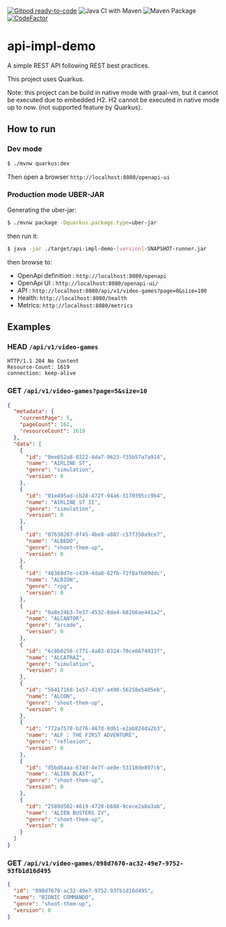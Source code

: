 [![Gitpod ready-to-code](https://img.shields.io/badge/Gitpod-ready--to--code-blue?logo=gitpod)](https://gitpod.io/#https://github.com/fxrobin/api-impl-demo)
![Java CI with Maven](https://github.com/fxrobin/api-impl-demo/workflows/Java%20CI%20with%20Maven/badge.svg)
![Maven Package](https://github.com/fxrobin/api-impl-demo/workflows/Maven%20Package/badge.svg)
[![CodeFactor](https://www.codefactor.io/repository/github/fxrobin/api-impl-demo/badge)](https://www.codefactor.io/repository/github/fxrobin/api-impl-demo)

# api-impl-demo

A simple REST API following REST best practices.

This project uses Quarkus.

Note: this project can be build in native mode with graal-vm, but it cannot be executed due to embedded H2.
H2 cannot be executed in native mode up to now. (not supported feature by Quarkus).

## How to run

### Dev mode

```bash
$ ./mvnw quarkus:dev
```

Then open a browser `http://localhost:8080/openapi-ui`

### Production mode UBER-JAR

Generating the uber-jar:

```bash
$ ./mvnw package -Dquarkus.package.type=uber-jar
```

then run it:

```bash
$ java -jar ./target/api-impl-demo-[version]-SNAPSHOT-runner.jar
```

then browse to: 

  - OpenApi definition : `http://localhost:8080/openapi`
  - OpenApi UI : `http://localhost:8080/openapi-ui/`
  - API : `http://localhost:8080/api/v1/video-games?page=0&size=100`
  - Health: `http://localhost:8080/health`
  - Metrics: `http://localhost:8080/metrics`

## Examples

### HEAD `/api/v1/video-games`

```text
HTTP/1.1 204 No Content
Resource-Count: 1619
connection: keep-alive
```


### GET `/api/v1/video-games?page=5&size=10`


```json
{
  "metadata": {
    "currentPage": 5,
    "pageCount": 162,
    "resourceCount": 1619
  },
  "data": [
    {
      "id": "0ee652a8-0222-4da7-9623-f35b57a7a914",
      "name": "AIRLINE ST",
      "genre": "simulation",
      "version": 0
    },
    {
      "id": "01e495ad-cb28-472f-94a6-3170395cc9b4",
      "name": "AIRLINE ST II",
      "genre": "simulation",
      "version": 0
    },
    {
      "id": "07638287-8f45-4be8-a887-c57f350a9ce7",
      "name": "ALBEDO",
      "genre": "shoot-them-up",
      "version": 0
    },
    {
      "id": "46368d7e-c439-4da8-82fb-f2f8afb09ddc",
      "name": "ALBION",
      "genre": "rpg",
      "version": 0
    },
    {
      "id": "0a8e24b3-7e37-4532-8de4-b82b6ae441a2",
      "name": "ALCANTOR",
      "genre": "arcade",
      "version": 0
    },
    {
      "id": "6c8b0256-c771-4a03-8324-70ce6674933f",
      "name": "ALCATRAZ",
      "genre": "simulation",
      "version": 0
    },
    {
      "id": "56417168-1e57-4197-a490-56258e5405eb",
      "name": "ALCON",
      "genre": "shoot-them-up",
      "version": 0
    },
    {
      "id": "772a7578-b276-487d-8d61-e2ab824da2b3",
      "name": "ALF : THE FIRST ADVENTURE",
      "genre": "reflexion",
      "version": 0
    },
    {
      "id": "d5bd6aaa-674d-4e7f-ae8e-53118de897c6",
      "name": "ALIEN BLAST",
      "genre": "shoot-them-up",
      "version": 0
    },
    {
      "id": "2589d502-4619-4728-b688-9cece2a8a3ab",
      "name": "ALIEN BUSTERS IV",
      "genre": "shoot-them-up",
      "version": 0
    }
  ]
}
```

### GET `/api/v1/video-games/098d7670-ac32-49e7-9752-93fb1d16d495`

```json
{
  "id": "098d7670-ac32-49e7-9752-93fb1d16d495",
  "name": "BIONIC COMMANDO",
  "genre": "shoot-them-up",
  "version": 0
}
```
